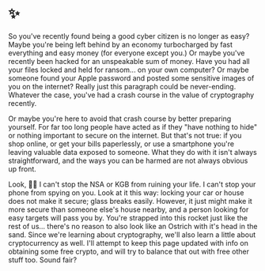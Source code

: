 # ✨  
So you've recently found being a good cyber citizen is no longer as easy? Maybe you're being left behind by an economy turbocharged by fast everything and easy money (for everyone except you.) Or maybe you've recently been hacked for an unspeakable sum of money. Have you had all your files locked and held for ransom... on your own computer? Or maybe someone found your Apple password and posted some sensitive images of you on the internet? Really just this paragraph could be never-ending. Whatever the case, you've had a crash course in the value of cryptography recently. 

Or maybe you're here to avoid that crash course by better preparing yourself. For far too long people have acted as if they "have nothing to hide" or nothing important to secure on the internet. But that's not true: if you shop online, or get your bills paperlessly, or use a smartphone you're leaving valuable data exposed to someone. What they do with it isn't always straightforward, and the ways you can be harmed are not always obvious up front.

Look, 🕵🏽 I can't stop the NSA or KGB from ruining your life. I can't stop your phone from spying on you. Look at it this way: locking your car or house does not make it secure; glass breaks easily. However, it just might make it more secure than someone else's house nearby, and a person looking for easy targets will pass you by. You're strapped into this rocket just like the rest of us... there's no reason to also look like an Ostrich with it's head in the sand. Since we're learning about cryptography, we'll also learn a little about cryptocurrency as well. I'll attempt to keep this page updated with info on obtaining some free crypto, and will try to balance that out with free other stuff too. Sound fair?
